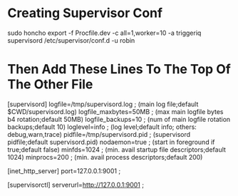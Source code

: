 # Creating Supervisor Conf

sudo honcho export -f Procfile.dev -c all=1,worker=10 -a triggeriq supervisord /etc/supervisor/conf.d -u robin

# Then Add These Lines To The Top Of The Other File

[supervisord]
logfile=/tmp/supervisord.log ; (main log file;default $CWD/supervisord.log)
logfile_maxbytes=50MB        ; (max main logfile bytes b4 rotation;default 50MB)
logfile_backups=10           ; (num of main logfile rotation backups;default 10) 
loglevel=info                ; (log level;default info; others: debug,warn,trace)
pidfile=/tmp/supervisord.pid ; (supervisord pidfile;default supervisord.pid)
nodaemon=true               ; (start in foreground if true;default false)
minfds=1024                  ; (min. avail startup file descriptors;default 1024)
minprocs=200                 ; (min. avail process descriptors;default 200)

[inet_http_server]
port=127.0.0.1:9001   ;

[supervisorctl]
serverurl=http://127.0.0.1:9001 ;

#
